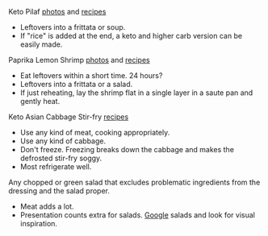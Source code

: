 Keto Pilaf
  [photos](https://www.google.com/search?q=pilaf&tbm=isch) and
  [recipes](https://www.google.com/search?q=keto+pilaf+recipe)
  - Leftovers into a frittata or soup.
  - If "rice" is added at the end, a keto and higher carb version can be easily made.
 
Paprika Lemon Shrimp
  [photos](https://www.google.com/search?q=paprika+lemon+shrimp&tbm=isch) and
  [recipes](https://www.google.com/search?q=paprika+lemon+shrimp)
  - Eat leftovers within a short time.  24 hours?
  - Leftovers into a frittata or a salad.
  - If just reheating, lay the shrimp flat in a single layer in a saute pan and gently heat.

Keto Asian Cabbage Stir-fry
  [recipes](https://www.google.com/search?q=Keto+Asian+cabbage+stir-fry)
  - Use any kind of meat, cooking appropriately.
  - Use any kind of cabbage.
  - Don't freeze.  Freezing breaks down the cabbage and makes the defrosted stir-fry soggy.
  - Most refrigerate well.

Any chopped or green salad that excludes problematic ingredients from the dressing and the salad proper.
  - Meat adds a lot.
  - Presentation counts extra for salads.  [Google](https://www.google.com/search?q=salad&tbm=isch) salads and look for visual inspiration.
